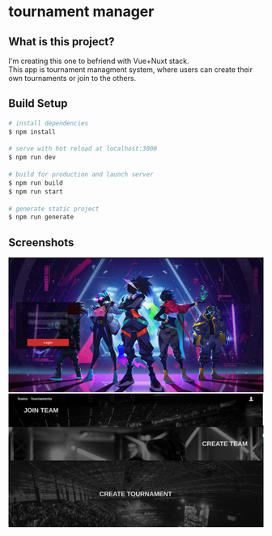 # tournament manager
## What is this project?

I'm creating this one to befriend with Vue+Nuxt stack.<br />
This app is tournament managment system, where users can create their own tournaments or join to the others.

## Build Setup

```bash
# install dependencies
$ npm install

# serve with hot reload at localhost:3000
$ npm run dev

# build for production and launch server
$ npm run build
$ npm run start

# generate static project
$ npm run generate
```

## Screenshots <br/>
![image](./screenshots/screen_shot_1.png)<br />
![image](./screenshots/screen_shot_2.png)<br />

